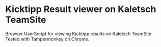 # Kicktipp Result viewer on Kaletsch TeamSite
Browser UserScript for viewing Kicktipp results on Kaletsch TeamSite. Tested with Tampermonkey on Chrome.
